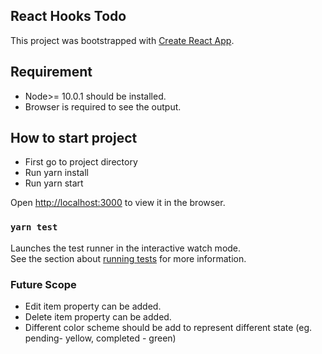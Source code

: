 ## React Hooks Todo
This project was bootstrapped with [Create React App](https://github.com/facebook/create-react-app).

## Requirement
- Node>= 10.0.1 should be installed.
- Browser is required to see the output.

## How to start project

- First go to project directory 
- Run yarn install
- Run yarn start

Open [http://localhost:3000](http://localhost:3000) to view it in the browser.


### `yarn test`

Launches the test runner in the interactive watch mode.<br />
See the section about [running tests](https://facebook.github.io/create-react-app/docs/running-tests) for more information.

### Future Scope

- Edit item property can be added.
- Delete item property can be added.
- Different color scheme should be add to represent different state (eg. pending- yellow, completed - green)
